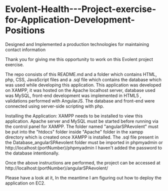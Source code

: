 # Evolent-Health---Project-exercise-for-Application-Development-Positions
Designed and Implemented a production technologies for maintaining contact information

Thank you for giving me this opportunity to work on this Evolent project exercise.

The repo consists of this README.md and a folder which contains HTML, php, CSS, JavaScript files and a .sql file which contains the database which was used while developing this application. 
This application was developed on XAMPP, it was hosted on the Apache localhost server, database used was MySQL, front-end development was implemented in HTML5 , validations performed with AngularJS. The database and front-end were connected using server-side scripting with php. 

Installing the Application:
XAMPP needs to be installed to view this application.
Apache server and MySQL must be started before running via the control panel for XAMPP.
The folder named "angularSPAevolent" must be put into the "htdocs" folder inside "Apache" folder in the xampp directory which is created once XAMPP is installed.
The .sql file present in the Database_angularSPAevolent folder must be imported in phpmyadmin or http://localhost:(portNumber)/phpmyadmin
I haven't added the password to the database intentionally. 

Once the above instructions are performed, the project can be accessed at http://localhost:(portNumber)/angularSPAevolent/

Please have a look at it, In the meantime I am figuring out how to deploy the application on EC2.


